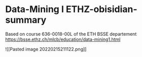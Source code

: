 # Data-Mining I ETHZ-obisidian-summary
Based on course 636-0018-00L of the ETH BSSE departement https://bsse.ethz.ch/mlcb/education/data-mining1.html

![[Pasted image 20220215211122.png]]